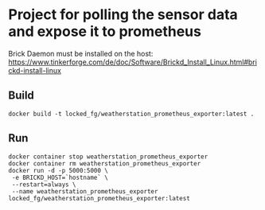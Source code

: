 # Project for polling the sensor data and expose it to prometheus

Brick Daemon must be installed on the host: 
https://www.tinkerforge.com/de/doc/Software/Brickd_Install_Linux.html#brickd-install-linux

## Build
```
docker build -t locked_fg/weatherstation_prometheus_exporter:latest .
```

## Run
```
docker container stop weatherstation_prometheus_exporter
docker container rm weatherstation_prometheus_exporter
docker run -d -p 5000:5000 \
 -e BRICKD_HOST=`hostname` \
 --restart=always \
 --name weatherstation_prometheus_exporter locked_fg/weatherstation_prometheus_exporter:latest
```
